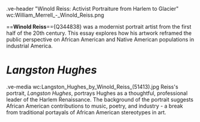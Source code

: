 .ve-header "Winold Reiss: Activist Portraiture from Harlem to Glacier" wc:William_Merrell_-_Winold_Reiss.png

==**Winold Reiss**=={Q344838} was a modernist portrait artist from the first half of the 20th century. This essay explores how his artwork reframed the public perspective on African American and Native American populations in industrial America. 

# *Langston Hughes*
.ve-media wc:Langston_Hughes_by_Winold_Reiss_(51413).jpg
Reiss's portrait, *Langston Hughes*, portrays Hughes as a thoughtful, professional leader of the Harlem Renaissance. The background of the portrait suggests African American contributions to music, poetry, and industry - a break from traditional portayals of African American stereotypes in art. 